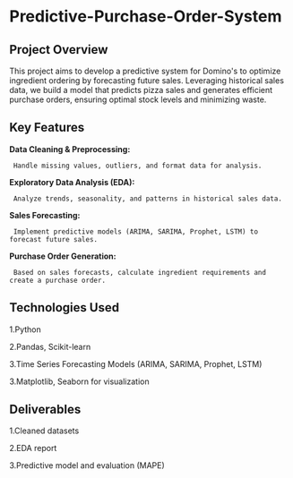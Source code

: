 # Predictive-Purchase-Order-System

## Project Overview
This project aims to develop a predictive system for Domino's to optimize ingredient ordering by forecasting future sales. 
Leveraging historical sales data, we build a model that predicts pizza sales and generates efficient purchase orders,
ensuring optimal stock levels and minimizing waste.

## Key Features
**Data Cleaning & Preprocessing:** 
    
     Handle missing values, outliers, and format data for analysis.
    
**Exploratory Data Analysis (EDA):**
    
     Analyze trends, seasonality, and patterns in historical sales data.
    
**Sales Forecasting:**
    
     Implement predictive models (ARIMA, SARIMA, Prophet, LSTM) to forecast future sales.
    
**Purchase Order Generation:**

     Based on sales forecasts, calculate ingredient requirements and create a purchase order.
    
## Technologies Used

1.Python

2.Pandas, Scikit-learn

3.Time Series Forecasting Models (ARIMA, SARIMA, Prophet, LSTM)

3.Matplotlib, Seaborn for visualization

## Deliverables

1.Cleaned datasets

2.EDA report

3.Predictive model and evaluation (MAPE)
